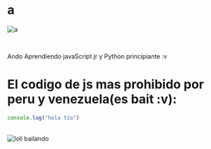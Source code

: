 <h1 aling="center"> a </h1>

![a](https://github-readme-stats.vercel.app/api?username=NotoyGod&show_icons=true&theme=radical)


<br>

<p aling="center"> Ando Aprendiendo javaScript jr y Python principiante :v</p>

# El codigo de js mas prohibido por peru y venezuela(es bait :v):

```js
console.log("hola tío")
```
<br>
<img src="https://tenor.com/bnxxr.gif" alt="loli bailando"></img>
